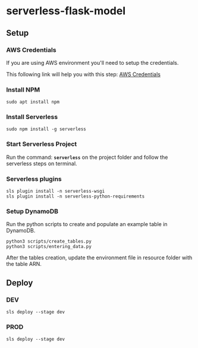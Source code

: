 # serverless-flask-model

## Setup

### AWS Credentials
If you are using AWS environment you'll need to setup the credentials. 

This following link will help you with this step:
[AWS Credentials](https://docs.aws.amazon.com/sdk-for-java/v1/developer-guide/setup-credentials.html)

### Install NPM
```
sudo apt install npm
```
### Install Serverless
```
sudo npm install -g serverless
```
### Start Serverless Project
Run the command: **``` serverless ```** on the project folder and follow the serverless steps on terminal.

### Serverless plugins
```
sls plugin install -n serverless-wsgi
sls plugin install -n serverless-python-requirements
```

### Setup DynamoDB
Run the python scripts to create and populate an example table in DynamoDB. 
```
python3 scripts/create_tables.py
python3 scripts/entering_data.py
```
After the tables creation, update the environment file in resource folder with the table ARN.

## Deploy

### DEV
```
sls deploy --stage dev
```
### PROD
```
sls deploy --stage dev
```
